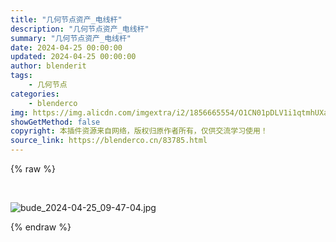 ```yaml
---
title: "几何节点资产_电线杆"
description: "几何节点资产_电线杆"
summary: "几何节点资产_电线杆"
date: 2024-04-25 00:00:00
updated: 2024-04-25 00:00:00
author: blenderit
tags: 
    - 几何节点
categories:
    - blenderco
img: https://img.alicdn.com/imgextra/i2/1856665554/O1CN01pDLV1i1qtmhUXakUU_!!1856665554.jpg
showGetMethod: false
copyright: 本插件资源来自网络，版权归原作者所有，仅供交流学习使用！
source_link: https://blenderco.cn/83785.html
---
```


{% raw %}
<p> </p><p><img src="https://img.alicdn.com/imgextra/i2/1856665554/O1CN01pDLV1i1qtmhUXakUU_!!1856665554.jpg" alt="bude_2024-04-25_09-47-04.jpg"></p>
<div style="display: none">blenderco</div>
{% endraw %}